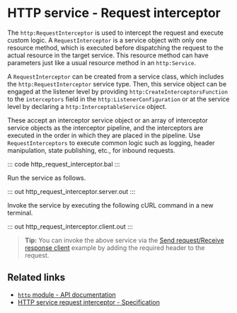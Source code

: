 # HTTP service - Request interceptor

The `http:RequestInterceptor` is used to intercept the request and execute custom logic. A `RequestInterceptor` is a service object with only one resource method, which is executed before dispatching the request to the actual resource in the target service. This resource method can have parameters just like a usual resource method in an `http:Service`. 

A `RequestInterceptor` can be created from a service class, which includes the `http:RequestInterceptor` service type. Then, this service object can be engaged at the listener level by providing `http:CreateInterceptorsFunction` to the `interceptors` field in the `http:ListenerConfiguration` or at the service level by declaring a `http:InterceptableService` object. 

These accept an interceptor service object or an array of interceptor service objects as the interceptor pipeline, and the interceptors are executed in the order in which they are placed in the pipeline. Use `RequestInterceptors` to execute common logic such as logging, header manipulation, state publishing, etc., for inbound requests.

::: code http_request_interceptor.bal :::

Run the service as follows.

::: out http_request_interceptor.server.out :::

Invoke the service by executing the following cURL command in a new terminal.

::: out http_request_interceptor.client.out :::

>**Tip:** You can invoke the above service via the [Send request/Receive response client](/learn/by-example/http-client-send-request-receive-response/) example by adding the required header to the request.

## Related links
- [`http` module - API documentation](https://lib.ballerina.io/ballerina/http/latest/)
- [HTTP service request interceptor - Specification](/spec/http/#811-request-interceptor)
